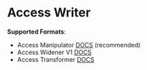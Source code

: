 # Access Writer
**Supported Formats**:
- Access Manipulator [DOCS](https://github.com/PuzzlesHQ/access-writer/blob/main/docs/access_manipulator.md) (recommended)
- Access Widener V1 [DOCS](https://wiki.fabricmc.net/tutorial:accesswideners)
- Access Transformer [DOCS](https://docs.minecraftforge.net/en/latest/advanced/accesstransformers/)
